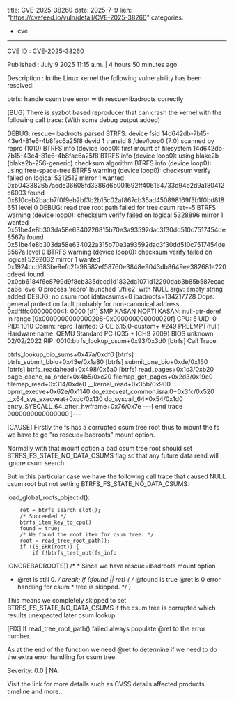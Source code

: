  
title: CVE-2025-38260
date: 2025-7-9
lien: "https://cvefeed.io/vuln/detail/CVE-2025-38260"
categories:
  - cve
---

CVE ID : CVE-2025-38260

Published :  July 9
2025
11:15 a.m. | 4 hours
50 minutes ago

Description : In the Linux kernel
the following vulnerability has been resolved:

btrfs: handle csum tree error with rescue=ibadroots correctly

[BUG]
There is syzbot based reproducer that can crash the kernel
with the
following call trace: (With some debug output added)

 DEBUG: rescue=ibadroots parsed
 BTRFS: device fsid 14d642db-7b15-43e4-81e6-4b8fac6a25f8 devid 1 transid 8 /dev/loop0 (7:0) scanned by repro (1010)
 BTRFS info (device loop0): first mount of filesystem 14d642db-7b15-43e4-81e6-4b8fac6a25f8
 BTRFS info (device loop0): using blake2b (blake2b-256-generic) checksum algorithm
 BTRFS info (device loop0): using free-space-tree
 BTRFS warning (device loop0): checksum verify failed on logical 5312512 mirror 1 wanted 0xb043382657aede36608fd3386d6b001692ff406164733d94e2d9a180412c6003 found 0x810ceb2bacb7f0f9eb2bf3b2b15c02af867cb35ad450898169f3b1f0bd818651 level 0
 DEBUG: read tree root path failed for tree csum
ret=-5
 BTRFS warning (device loop0): checksum verify failed on logical 5328896 mirror 1 wanted 0x51be4e8b303da58e6340226815b70e3a93592dac3f30dd510c7517454de8567a found 0x51be4e8b303da58e634022a315b70e3a93592dac3f30dd510c7517454de8567a level 0
 BTRFS warning (device loop0): checksum verify failed on logical 5292032 mirror 1 wanted 0x1924ccd683be9efc2fa98582ef58760e3848e9043db8649ee382681e220cdee4 found 0x0cb6184f6e8799d9f8cb335dccd1d1832da1071d12290dab3b85b587ecacca6e level 0
 process 'repro' launched './file2' with NULL argv: empty string added
 DEBUG: no csum root
idatacsums=0 ibadroots=134217728
 Oops: general protection fault
probably for non-canonical address 0xdffffc0000000041: 0000 [#1] SMP KASAN NOPTI
 KASAN: null-ptr-deref in range [0x0000000000000208-0x000000000000020f]
 CPU: 5 UID: 0 PID: 1010 Comm: repro Tainted: G           OE       6.15.0-custom+ #249 PREEMPT(full)
 Hardware name: QEMU Standard PC (Q35 + ICH9
2009)
BIOS unknown 02/02/2022
 RIP: 0010:btrfs_lookup_csum+0x93/0x3d0 [btrfs]
 Call Trace:
  
  btrfs_lookup_bio_sums+0x47a/0xdf0 [btrfs]
  btrfs_submit_bbio+0x43e/0x1a80 [btrfs]
  submit_one_bio+0xde/0x160 [btrfs]
  btrfs_readahead+0x498/0x6a0 [btrfs]
  read_pages+0x1c3/0xb20
  page_cache_ra_order+0x4b5/0xc20
  filemap_get_pages+0x2d3/0x19e0
  filemap_read+0x314/0xde0
  __kernel_read+0x35b/0x900
  bprm_execve+0x62e/0x1140
  do_execveat_common.isra.0+0x3fc/0x520
  __x64_sys_execveat+0xdc/0x130
  do_syscall_64+0x54/0x1d0
  entry_SYSCALL_64_after_hwframe+0x76/0x7e
 ---[ end trace 0000000000000000 ]---

[CAUSE]
Firstly the fs has a corrupted csum tree root
thus to mount the fs we
have to go "ro
rescue=ibadroots" mount option.

Normally with that mount option
a bad csum tree root should set
BTRFS_FS_STATE_NO_DATA_CSUMS flag
so that any future data read will
ignore csum search.

But in this particular case
we have the following call trace that
caused NULL csum root
but not setting BTRFS_FS_STATE_NO_DATA_CSUMS:

load_global_roots_objectid():

		ret = btrfs_search_slot();
		/* Succeeded */
		btrfs_item_key_to_cpu()
		found = true;
		/* We found the root item for csum tree. */
		root = read_tree_root_path();
		if (IS_ERR(root)) {
			if (!btrfs_test_opt(fs_info
IGNOREBADROOTS))
			/*
			 * Since we have rescue=ibadroots mount option
* @ret is still 0.
			 */
			break;
	if (!found || ret) {
		/* @found is true
@ret is 0
error handling for csum
		 * tree is skipped.
		 */
	}

This means we completely skipped to set BTRFS_FS_STATE_NO_DATA_CSUMS if
the csum tree is corrupted
which results unexpected later csum lookup.

[FIX]
If read_tree_root_path() failed
always populate @ret to the error
number.

As at the end of the function
we need @ret to determine if we need to
do the extra error handling for csum tree.

Severity: 0.0 | NA

Visit the link for more details
such as CVSS details
affected products
timeline
and more...

